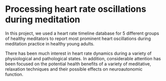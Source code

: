 # Processing heart rate oscillations during meditation
In this project, we used a heart rate timeline database for 5 different groups of healthy meditators to report most prominent heart oscillations during meditation practice in healthy young adults.

There has been much interest in heart rate dynamics during a variety of physiological and pathological states. In addition, considerable attention has been focused on the potential health benefits of a variety of meditative, relaxation techniques and their possible effects on neuroautonomic function.
